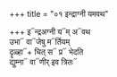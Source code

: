 +++
title = "०१ इन्द्राग्नी यमवथ"

+++
इ᳓न्द्रअग्नी य᳓म् अ᳓वथ  
उभा᳓ वा᳓जेषु म᳓र्तियम्  
दॄळ्हा᳓+ चित् स᳓ प्र᳓ भेदति  
द्युम्ना᳓ वा᳓णीर् इव त्रितः᳓